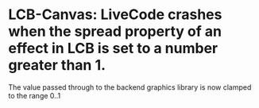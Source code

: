 # LCB-Canvas: LiveCode crashes when the spread property of an effect in LCB is set to a number greater than 1.

The value passed through to the backend graphics library is now clamped to the range 0..1
